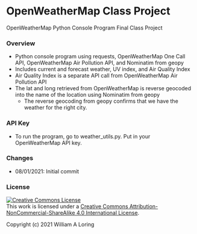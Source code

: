 # OpenWeatherMap Class Project
OpenWeatherMap Python Console Program Final Class Project
### Overview
- Python console program using requests, OpenWeatherMap One Call API, OpenWeatherMap Air Pollution API, and Nominatim from geopy
- Includes current and forecast weather, UV index, and Air Quality Index
- Air Quality Index is a separate API call from OpenWeatherMap Air Pollution API
- The lat and long retrieved from OpenWeatherMap is reverse geocoded into the name of the location using Nominatim from geopy
    * The reverse geocoding from geopy confirms that we have the weather for the right city.
### API Key
- To run the program, go to weather_utils.py. Put in your OpenWeatherMap API key.
### Changes
- 08/01/2021: Initial commit

### License
<a rel="license" href="http://creativecommons.org/licenses/by-nc-sa/4.0/"><img alt="Creative Commons License" style="border-width:0" src="https://i.creativecommons.org/l/by-nc-sa/4.0/88x31.png" /></a><br />This work is licensed under a <a rel="license" href="http://creativecommons.org/licenses/by-nc-sa/4.0/">Creative Commons Attribution-NonCommercial-ShareAlike 4.0 International License</a>.

Copyright (c) 2021 William A Loring
